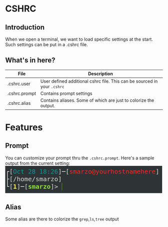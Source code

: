 # CSHRC

## Introduction
When we open a terminal, we want to load specific settings at the start. 
Such settings can be put in a .cshrc file.

## What's in here?
|File           |Description                                                              |
|---------------|-------------------------------------------------------------------------|
|.cshrc.user    |User defined additional cshrc file. This can be sourced in your `.cshrc` |
|.cshrc.prompt  |Contains prompt settings                                                 |
|.cshrc.alias   |Contains aliases. Some of which are just to colorize the output.         |



# Features

## Prompt
You can customize your prompt thru the `.cshrc.prompt`.
Here's a sample output from the current setting:
![Prompt Example](/linux/csh/src/prompt_sample.png?raw=true)

## Alias
Some alias are there to colorize the `grep`,`ls`,`tree` output
